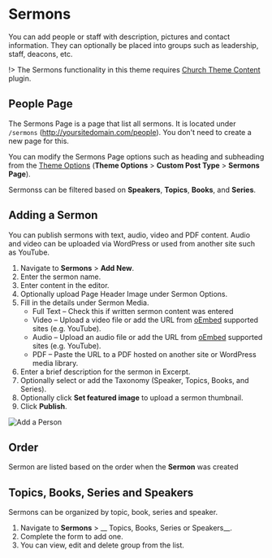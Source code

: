 # Sermons

You can add people or staff with description, pictures and contact information. They can optionally be placed into groups such as leadership, staff, deacons, etc.

!> The Sermons functionality in this theme requires [Church Theme Content](https://wordpress.org/plugins/church-theme-content ":target=_blank") plugin.

## People Page
The Sermons Page is a page that list all sermons. It is located under `/sermons` (http://yoursitedomain.com/people). You don't need to create a new page for this.

You can modify the Sermons Page options such as heading and subheading from the [Theme Options](/customization/theme-options) (__Theme Options__ > __Custom Post Type__ > __Sermons Page__).

Sermonss can be filtered based on __Speakers__, __Topics__, __Books__, and __Series__.

## Adding a Sermon
You can publish sermons with text, audio, video and PDF content. Audio and video can be uploaded via WordPress or used from another site such as YouTube.

1. Navigate to __Sermons__ > __Add New__.
2. Enter the sermon name.
3. Enter content in the editor.
4. Optionally upload Page Header Image under Sermon Options.
5. Fill in the details under Sermon Media.
    * Full Text – Check this if written sermon content was entered
    * Video – Upload a video file or add the URL from [oEmbed](https://codex.wordpress.org/Embeds#Okay.2C_So_What_Sites_Can_I_Embed_From.3F) supported sites (e.g. YouTube). 
    * Audio – Upload an audio file or add the URL from [oEmbed](https://codex.wordpress.org/Embeds#Okay.2C_So_What_Sites_Can_I_Embed_From.3F) supported sites (e.g. YouTube). 
    * PDF – Paste the URL to a PDF hosted on another site or WordPress media library.
6. Enter a brief description for the sermon in Excerpt.
7. Optionally select or add the Taxonomy (Speaker, Topics, Books, and Series).
8. Optionally click __Set featured image__ to upload a sermon thumbnail.
9. Click __Publish__.

![Add a Person](_images/people-add-new.png)

## Order
Sermon are listed based on the order when the __Sermon__ was created
      
## Topics, Books, Series and Speakers
Sermons can be organized by topic, book, series and speaker.  

1. Navigate to __Sermons__  > __ Topics, Books, Series or Speakers__.
2. Complete the form to add one.
3. You can view, edit and delete group from the list.